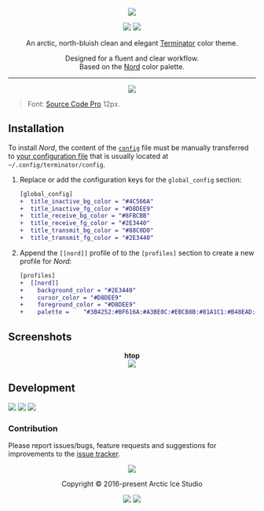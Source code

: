 <p align="center"><img src="https://cdn.rawgit.com/arcticicestudio/nord-terminator/develop/src/assets/nord-terminator-banner.svg"/></p>

<p align="center"><a href="https://github.com/arcticicestudio/nord-terminator/releases/latest"><img src="https://img.shields.io/github/release/arcticicestudio/nord-terminator.svg?style=flat-square&color=88C0D0&label=Release"/></a> <a href="https://github.com/arcticicestudio/nord/releases/tag/v0.2.0"><img src="https://img.shields.io/badge/Nord-v0.2.0-88C0D0.svg?style=flat-square"/></a></p>

<p align="center">An arctic, north-bluish clean and elegant <a href="https://gnometerminator.blogspot.de/p/introduction.html">Terminator</a> color theme.</p>

<p align="center">Designed for a fluent and clear workflow.<br>
Based on the <a href="https://github.com/arcticicestudio/nord">Nord</a> color palette.</p>

---

<p align="center"><img src="https://raw.githubusercontent.com/arcticicestudio/nord-terminator/develop/src/assets/scrot-colortest.png"/><blockquote>Font: <a href="https://adobe-fonts.github.io/source-code-pro">Source Code Pro</a> 12px.</blockquote></p>

## Installation

To install _Nord_, the content of the [`config`][src-config] file must be manually transferred to [your configuration file][archw-terminator#config] that is usually located at `~/.config/terminator/config`.

1. Replace or add the configuration keys for the `global_config` section:
   ```diff
   [global_config]
   +  title_inactive_bg_color = "#4C566A"
   +  title_inactive_fg_color = "#D8DEE9"
   +  title_receive_bg_color = "#8FBCBB"
   +  title_receive_fg_color = "#2E3440"
   +  title_transmit_bg_color = "#88C0D0"
   +  title_transmit_fg_color = "#2E3440"
   ```
2. Append the `[[nord]]` profile of to the `[profiles]` section to create a new profile for _Nord_:
   ```diff
   [profiles]
   +  [[nord]]
   +    background_color = "#2E3440"
   +    cursor_color = "#D8DEE9"
   +    foreground_color = "#D8DEE9"
   +    palette =    "#3B4252:#BF616A:#A3BE8C:#EBCB8B:#81A1C1:#B48EAD:#88C0D0:#E5E9F0:#4C566A:#BF616A:#A3BE8C:#EBCB8B:#81A1C1:#B48EAD:#8F  BCBB:#ECEFF4"
   ```

## Screenshots

<p align="center"><strong>htop</strong><br><img src="https://raw.githubusercontent.com/arcticicestudio/nord-terminator/develop/src/assets/scrot-htop.png"/></p>

## Development

[![](https://img.shields.io/badge/Changelog-0.1.0-81A1C1.svg?style=flat-square)](https://github.com/arcticicestudio/nord-terminator/blob/v0.1.0/CHANGELOG.md) [![](https://img.shields.io/badge/Workflow-gitflow--branching--model-81A1C1.svg?style=flat-square)](http://nvie.com/posts/a-successful-git-branching-model) [![](https://img.shields.io/badge/Versioning-ArcVer_0.8.0-81A1C1.svg?style=flat-square)](https://github.com/arcticicestudio/arcver)

### Contribution

Please report issues/bugs, feature requests and suggestions for improvements to the [issue tracker](https://github.com/arcticicestudio/nord-terminator/issues).

<p align="center"><img src="https://cdn.rawgit.com/arcticicestudio/nord/develop/src/assets/banner-footer-mountains.svg" /></p>

<p align="center">Copyright &copy; 2016-present Arctic Ice Studio</p>

<p align="center"><a href="https://github.com/arcticicestudio/nord-terminator/blob/develop/LICENSE.md"><img src="https://img.shields.io/badge/License-MIT-5E81AC.svg?style=flat-square"/></a> <a href="https://creativecommons.org/licenses/by-sa/4.0"><img src="https://img.shields.io/badge/License-CC_BY--SA_4.0-5E81AC.svg?style=flat-square"/></a></p>

[archw-terminator#config]: https://wiki.archlinux.org/index.php/Terminator#Configuration
[src-config]: https://github.com/arcticicestudio/nord-terminator/blob/develop/src/config
